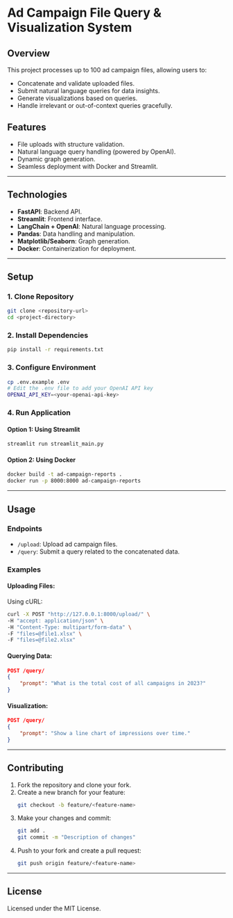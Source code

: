 <!-- # Internship Project Plan

## Overview
This project involves processing up to 100 Excel files containing ad campaign reports. The goal is to concatenate these files if they have the same structure, answer user queries related to the data, and handle out-of-context queries appropriately. The project will be deployed using FastAPI and Docker.

## Steps

1. **Upload Files**
    - Allow users to upload up to 100 Excel files containing ad campaign reports.

2. **Concatenate Files**
    - Check if the uploaded files have the same structure.
    - If they do, concatenate them into a single file.
    - If they do not, notify the user about the structural differences.

3. **User Queries**
    - Allow users to submit queries related to the concatenated file.
    - Provide answers to these queries based on the data in the file.

4. **Handle Out-of-Context Queries**
    - Identify and handle queries that are out of context (e.g., "Who is the president of the USA?").
    - Notify the user that the query is out of context.

5. **Graph Generation**
    - Handle queries that request visualizations (e.g., "Give graph of impression vs time").
    - Generate and provide the requested graphs.

6. **Deployment**
    - Use FastAPI to build the API for handling file uploads, queries, and graph generation and Streamlit for Deployment.
    - Create a Docker image for the application to facilitate deployment.

## Technologies
- **FastAPI**: For building the API.
- **Streamlit**: For deploying.
- **Docker**: For containerizing the application.
- **Pandas**: For data manipulation and concatenation.
- **Matplotlib/Seaborn**: For generating graphs.

## Getting Started
1. Clone the repository.
    ```bash
    git clone <repository-url>
    ```
2. Navigate to the project directory.
    ```bash
    cd /d:/Jio-AIDS/Segumento/Project/Main
    ```
3. Build and run the Docker container.
    ```bash
    docker build -t ad-campaign-reports .
    docker run -p 8000:8000 ad-campaign-reports
    ```

## Usage
- Upload Excel files via the provided endpoint.
- Submit queries related to the data.
- Receive answers and visualizations based on the queries.

## Contributing
- Fork the repository.
- Create a new branch for your feature or bug fix.
- Submit a pull request with a detailed description of your changes.

## License
This project is licensed under the MIT License.
  -->



















# Ad Campaign File Query & Visualization System

## **Overview**
This project processes up to 100 ad campaign files, allowing users to:
- Concatenate and validate uploaded files.
- Submit natural language queries for data insights.
- Generate visualizations based on queries.
- Handle irrelevant or out-of-context queries gracefully.

## **Features**
- File uploads with structure validation.
- Natural language query handling (powered by OpenAI).
- Dynamic graph generation.
- Seamless deployment with Docker and Streamlit.

---

## **Technologies**
- **FastAPI**: Backend API.
- **Streamlit**: Frontend interface.
- **LangChain + OpenAI**: Natural language processing.
- **Pandas**: Data handling and manipulation.
- **Matplotlib/Seaborn**: Graph generation.
- **Docker**: Containerization for deployment.

---

## **Setup**

### **1. Clone Repository**
```bash
git clone <repository-url>
cd <project-directory>
```

### **2. Install Dependencies**
```bash
pip install -r requirements.txt
```

### **3. Configure Environment**
```bash
cp .env.example .env
# Edit the .env file to add your OpenAI API key
OPENAI_API_KEY=<your-openai-api-key>
```

### **4. Run Application**
#### **Option 1: Using Streamlit**
```bash
streamlit run streamlit_main.py
```

#### **Option 2: Using Docker**
```bash
docker build -t ad-campaign-reports .
docker run -p 8000:8000 ad-campaign-reports
```

---

## **Usage**

### **Endpoints**
- `/upload`: Upload ad campaign files.
- `/query`: Submit a query related to the concatenated data.

### **Examples**
#### **Uploading Files:**
Using cURL:
```bash
curl -X POST "http://127.0.0.1:8000/upload/" \
-H "accept: application/json" \
-H "Content-Type: multipart/form-data" \
-F "files=@file1.xlsx" \
-F "files=@file2.xlsx"
```

#### **Querying Data:**
```json
POST /query/
{
    "prompt": "What is the total cost of all campaigns in 2023?"
}
```

#### **Visualization:**
```json
POST /query/
{
    "prompt": "Show a line chart of impressions over time."
}
```

---

## **Contributing**
1. Fork the repository and clone your fork.
2. Create a new branch for your feature:
    ```bash
    git checkout -b feature/<feature-name>
    ```
3. Make your changes and commit:
    ```bash
    git add .
    git commit -m "Description of changes"
    ```
4. Push to your fork and create a pull request:
    ```bash
    git push origin feature/<feature-name>
    ```

---

## **License**
Licensed under the MIT License.
